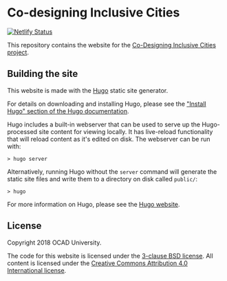 # Co-designing Inclusive Cities

[![Netlify Status](https://api.netlify.com/api/v1/badges/b176bf16-81da-4a2a-82c6-38eef91a00c9/deploy-status)](https://app.netlify.com/sites/idrc-cities/deploys)

This repository contains the website for the [Co-Designing Inclusive Cities project](https://cities.inclusivedesign.ca).

## Building the site

This website is made with the [Hugo](https://gohugo.io/) static site generator.

For details on downloading and installing Hugo, please see the ["Install Hugo" section of the Hugo documentation](https://gohugo.io/getting-started/installing/).

Hugo includes a built-in webserver that can be used to serve up the Hugo-processed site content for viewing locally. It has live-reload functionality that will reload content as it's edited on disk. The webserver can be run with:

    > hugo server

Alternatively, running Hugo without the `server` command will generate the static site files and write them to a directory on disk called `public/`:

    > hugo

For more information on Hugo, please see the [Hugo website](https://gohugo.io/).

## License

Copyright 2018 OCAD University.

The code for this website is licensed under the [3-clause BSD license](LICENSE). All content is licensed under the [Creative Commons Attribution 4.0 International license](https://creativecommons.org/licenses/by/4.0/legalcode).

